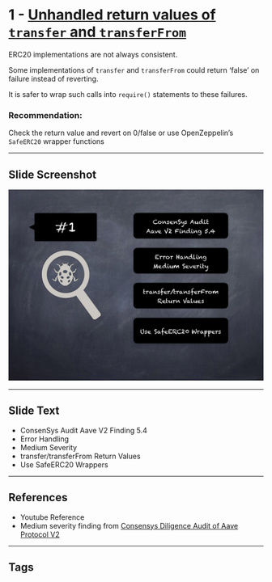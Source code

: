
# 1 - [Unhandled return values of `transfer` and `transferFrom`](./Unhandled%20return%20values%20of%20`transfer`%20and%20`transferFrom`.md)

ERC20 implementations are not always consistent. 

Some implementations of `transfer` and `transferFrom` could return ‘false’ on failure instead of reverting. 

It is safer to wrap such calls into `require()` statements to these failures.

### Recommendation:
Check the return value and revert on 0/false or use OpenZeppelin’s `SafeERC20` wrapper functions
___
## Slide Screenshot
![001.png](../../images/7.%20Audit%20Findings%20101/001.png)
___
## Slide Text
- ConsenSys Audit Aave V2 Finding 5.4
- Error Handling
- Medium Severity
- transfer/transferFrom Return Values
- Use SafeERC20 Wrappers
___
## References
- Youtube Reference
- Medium severity finding from [Consensys Diligence Audit of Aave Protocol V2](https://consensys.net/diligence/audits/2020/09/aave-protocol-v2/#unhandled-return-values-of-transfer-and-transferfrom)
___
## Tags
